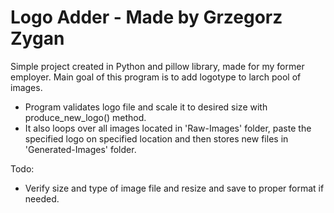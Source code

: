 # Logo Adder - Made by Grzegorz Zygan

Simple project created in Python and pillow library, made for my former employer.
Main goal of this program is to add logotype to larch pool of images.

- Program validates logo file and scale it to desired size with produce_new_logo() method.
- It also loops over all images located in 'Raw-Images' folder, paste the specified logo on specified location and then stores new files in 'Generated-Images' folder.

Todo:
- Verify size and type of image file and resize and save to proper format if needed.